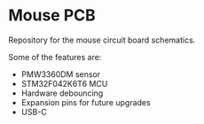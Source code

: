 # Mouse PCB
Repository for the mouse circuit board schematics.

Some of the features are:
- PMW3360DM sensor
- STM32F042K6T6 MCU
- Hardware debouncing
- Expansion pins for future upgrades
- USB-C
